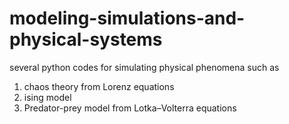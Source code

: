 # modeling-simulations-and-physical-systems
several python codes for simulating physical phenomena such as 

1. chaos theory from Lorenz equations
2. ising model 
3. Predator-prey model from Lotka–Volterra equations 
